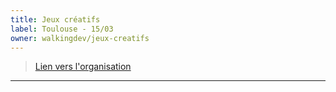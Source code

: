 ```yaml
---
title: Jeux créatifs
label: Toulouse - 15/03 
owner: walkingdev/jeux-creatifs
---
```


> [Lien vers l'organisation](http://github.com/walkingdev)

---

